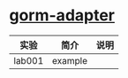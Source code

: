 # [gorm-adapter](https://github.com/casbin/gorm-adapter)

|实验|简介|说明|
|---|---|---|
|lab001|example| |